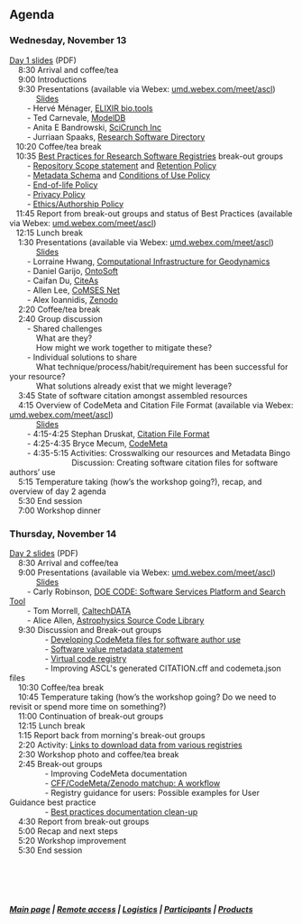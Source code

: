 ## Agenda  
### Wednesday, November 13    
[Day 1 slides](https://github.com/ASCLnet/SWRegistryWorkshop/blob/master/presentations/Workshop%20activities%2C%20Day%201.pdf) (PDF)   
 &nbsp; &nbsp; 8:30    Arrival and coffee/tea  
 &nbsp; &nbsp; 9:00   Introductions  
 &nbsp; &nbsp; 9:30   Presentations (available via Webex: [umd.webex.com/meet/ascl](https://umd.webex.com/meet/ascl))  
&nbsp; &nbsp; &nbsp; &nbsp;  &nbsp;  &nbsp; [Slides](https://github.com/ASCLnet/SWRegistryWorkshop/tree/master/presentations)  
  &nbsp; &nbsp; &nbsp; &nbsp; - Hervé Ménager, [ELIXIR bio.tools](https://bio.tools/)   
  &nbsp; &nbsp; &nbsp; &nbsp; - Ted Carnevale, [ModelDB](https://senselab.med.yale.edu/modeldb/)   
  &nbsp; &nbsp; &nbsp; &nbsp; - Anita E Bandrowski, [SciCrunch Inc](https://scicrunch.org/)   
  &nbsp; &nbsp; &nbsp; &nbsp; - Jurriaan Spaaks, [Research Software Directory](https://www.research-software.nl/)    
 &nbsp; &nbsp;10:20    Coffee/tea break  
 &nbsp; &nbsp;10:35    [Best Practices for Research Software Registries](https://drive.google.com/drive/folders/1QGip9QEy_8D2-5F1teK4XSAtDwry69Kr?usp=sharing) break-out groups  
 &nbsp; &nbsp; &nbsp; &nbsp; - [Repository Scope statement](https://docs.google.com/document/d/1Rg6eZmgbh2PiqXSnq1VT7ITX67cjCuNCZxjEiGsu77I/edit?usp=sharing) and [Retention Policy](https://docs.google.com/document/d/1xjhvkxDNhxIkLom1bwtnc0jCzSsRojjIh_YNWq0WuKg/edit?usp=sharing)  
 &nbsp; &nbsp; &nbsp; &nbsp; - [Metadata Schema](https://docs.google.com/document/d/1d8_mw_0o9u0U6DJFUh83P8bB-ir3L0fFDxaHDG9X80I/edit?usp=sharing) and [Conditions of Use Policy](https://docs.google.com/document/d/1UV-Ayg6Kx0PcRvODPE0EQH15yTWuDeJKiwHx_TphW2c/edit?usp=sharing)  
 &nbsp; &nbsp; &nbsp; &nbsp; - [End-of-life Policy](https://docs.google.com/document/d/15DMms2Icw8glzQFCTftGdMCdBsnUae67iNLJ1TMl684/edit?usp=sharing)  
 &nbsp; &nbsp; &nbsp; &nbsp; - [Privacy Policy](https://docs.google.com/document/d/1KI8kv_TvlX5iTZPgBHINm9uxe3BSRlPLhJ1aS78pAWc/edit?usp=sharing)   
 &nbsp; &nbsp; &nbsp; &nbsp; - [Ethics/Authorship Policy](https://docs.google.com/document/d/1plyUKoluONZOIySfiX22INf6bxNpgYslynXiDzOpNTY/edit?usp=sharing)     
 &nbsp; &nbsp;11:45    Report from break-out groups and status of Best Practices  (available via Webex: [umd.webex.com/meet/ascl](https://umd.webex.com/meet/ascl))    
 &nbsp; &nbsp;12:15    Lunch break  
 &nbsp; &nbsp; 1:30    Presentations (available via Webex: [umd.webex.com/meet/ascl](https://umd.webex.com/meet/ascl))   
 &nbsp; &nbsp; &nbsp; &nbsp;  &nbsp;  &nbsp; [Slides](https://github.com/ASCLnet/SWRegistryWorkshop/tree/master/presentations)    
 &nbsp; &nbsp; &nbsp; &nbsp; - Lorraine Hwang, [Computational Infrastructure for Geodynamics](https://geodynamics.org/)  
 &nbsp; &nbsp; &nbsp; &nbsp; - Daniel Garijo, [OntoSoft](http://www.ontosoft.org/)   
 &nbsp; &nbsp; &nbsp; &nbsp; - Caifan Du, [CiteAs](http://citeas.org/)  
 &nbsp; &nbsp; &nbsp; &nbsp; - Allen Lee, [CoMSES Net](https://www.comses.net/)  
 &nbsp; &nbsp; &nbsp; &nbsp; - Alex Ioannidis, [Zenodo](https://zenodo.org/)    
 &nbsp; &nbsp; 2:20    Coffee/tea break  
 &nbsp; &nbsp; 2:40    Group discussion  
 &nbsp; &nbsp; &nbsp; &nbsp; - Shared challenges  
 &nbsp; &nbsp;  &nbsp; &nbsp;  &nbsp; &nbsp; What are they?  
  &nbsp; &nbsp;  &nbsp; &nbsp;  &nbsp; &nbsp; How might we work together to mitigate these?  
 &nbsp; &nbsp; &nbsp; &nbsp; - Individual solutions to share  
 &nbsp; &nbsp;  &nbsp; &nbsp;  &nbsp; &nbsp; What technique/process/habit/requirement has been successful for your resource?  
 &nbsp; &nbsp;  &nbsp; &nbsp;  &nbsp; &nbsp; What solutions already exist that we might leverage?  
 &nbsp; &nbsp; 3:45    State of software citation amongst assembled resources  
 &nbsp; &nbsp; 4:15    Overview of CodeMeta and Citation File Format (available via Webex: [umd.webex.com/meet/ascl](https://umd.webex.com/meet/ascl))  
 &nbsp; &nbsp; &nbsp; &nbsp;  &nbsp;  &nbsp; [Slides](https://github.com/ASCLnet/SWRegistryWorkshop/tree/master/presentations)  
 &nbsp; &nbsp; &nbsp; &nbsp; - 4:15-4:25    Stephan Druskat, [Citation File Format](https://citation-file-format.github.io/)  
 &nbsp; &nbsp; &nbsp; &nbsp; - 4:25-4:35    Bryce Mecum, [CodeMeta](https://codemeta.github.io/)  
 &nbsp; &nbsp; &nbsp; &nbsp; - 4:35-5:15    Activities: Crosswalking our resources and Metadata Bingo  
 &nbsp; &nbsp; &nbsp; &nbsp; &nbsp; &nbsp; &nbsp; &nbsp; &nbsp; &nbsp; &nbsp; &nbsp; &nbsp; &nbsp; Discussion: Creating software citation files for software authors’ use  
 &nbsp; &nbsp; 5:15    Temperature taking (how’s the workshop going?), recap, and overview of day 2 agenda  
 &nbsp; &nbsp; 5:30    End session  
 &nbsp; &nbsp; 7:00    Workshop dinner

### Thursday, November 14     
[Day 2 slides](https://github.com/ASCLnet/SWRegistryWorkshop/blob/master/presentations/Workshop%20activities%2C%20Day%202.pdf) (PDF)   
 &nbsp; &nbsp;   8:30    Arrival and coffee/tea  
 &nbsp; &nbsp;  9:00    Presentations (available via Webex: [umd.webex.com/meet/ascl](https://umd.webex.com/meet/ascl))  
 &nbsp; &nbsp; &nbsp; &nbsp;  &nbsp;  &nbsp; [Slides](https://github.com/ASCLnet/SWRegistryWorkshop/tree/master/presentations)  
 &nbsp; &nbsp; &nbsp; &nbsp; - Carly Robinson, [DOE CODE: Software Services Platform and Search Tool](https://www.osti.gov/doecode/)     
  &nbsp; &nbsp; &nbsp; &nbsp; - Tom Morrell, [CaltechDATA](https://data.caltech.edu/)  
   &nbsp; &nbsp; &nbsp; &nbsp; - Alice Allen, [Astrophysics Source Code Library](https://ascl.net)  
  &nbsp; &nbsp;  9:30    Discussion and Break-out groups    
  &nbsp; &nbsp;  &nbsp; &nbsp;  &nbsp; &nbsp;  &nbsp; &nbsp;  - [Developing CodeMeta files for software author use](https://drive.google.com/open?id=1xlGGYgfu9lhqVY0TiIzqw-rJpTU-DCtOM0bIQnXXTUs)  
  &nbsp; &nbsp;  &nbsp; &nbsp;  &nbsp; &nbsp;  &nbsp; &nbsp;  - [Software value metadata statement](https://drive.google.com/open?id=1JSKLCeOPjfKUDxyevuFzZK2HuvlRFMgs)  
  &nbsp; &nbsp;  &nbsp; &nbsp;  &nbsp; &nbsp;  &nbsp; &nbsp;  - [Virtual code registry](https://drive.google.com/open?id=12Te_fTgQiobHmIdW4IGcxz8rcxcmz4PNL-jy-bbWaPs)  
 &nbsp; &nbsp;  &nbsp; &nbsp;  &nbsp; &nbsp;  &nbsp; &nbsp;  - Improving ASCL's generated CITATION.cff and codemeta.json files    
 &nbsp; &nbsp; 10:30    Coffee/tea break  
 &nbsp; &nbsp; 10:45    Temperature taking (how’s the workshop going? Do we need to revisit or spend more time on something?)  
  &nbsp; &nbsp; 11:00    Continuation of break-out groups  
 &nbsp; &nbsp; 12:15    Lunch break  
 &nbsp; &nbsp;   1:15    Report back from morning's break-out groups  
 &nbsp; &nbsp;   2:20    Activity: [Links to download data from various registries](https://docs.google.com/document/d/1O63tK7jBHetWw30ef5cq72LI78sSxOTTEmq2OMsjZcA/edit)  
 &nbsp; &nbsp;   2:30    Workshop photo and coffee/tea break  
 &nbsp; &nbsp;   2:45    Break-out groups  
&nbsp; &nbsp;  &nbsp; &nbsp;  &nbsp; &nbsp;  &nbsp; &nbsp;  - Improving CodeMeta documentation  
&nbsp; &nbsp;  &nbsp; &nbsp;  &nbsp; &nbsp;  &nbsp; &nbsp;  - [CFF/CodeMeta/Zenodo matchup: A workflow](https://docs.google.com/document/d/1RAuZcZiOMS7iddhdzphmKhs3vZTcbe2Bicz_cUT7CGs/edit?usp=sharing)    
&nbsp; &nbsp;  &nbsp; &nbsp;  &nbsp; &nbsp;  &nbsp; &nbsp;  - Registry guidance for users: Possible examples for User Guidance best practice    
&nbsp; &nbsp;  &nbsp; &nbsp;  &nbsp; &nbsp;  &nbsp; &nbsp;  - [Best practices documentation clean-up](https://drive.google.com/drive/folders/1QGip9QEy_8D2-5F1teK4XSAtDwry69Kr)  
 &nbsp; &nbsp;   4:30	Report from break-out groups    
 &nbsp; &nbsp;   5:00    Recap and next steps  
 &nbsp; &nbsp;   5:20 Workshop improvement   
 &nbsp; &nbsp;   5:30    End session  
  &nbsp; &nbsp;   
  &nbsp; &nbsp;    
  &nbsp; &nbsp;    
  &nbsp; &nbsp;  
##### [Main page](https://asclnet.github.io/SWRegistryWorkshop/) | [Remote access](https://asclnet.github.io/SWRegistryWorkshop/RemoteAccess.html) | [Logistics](https://asclnet.github.io/SWRegistryWorkshop/Logistics.html) | [Participants](https://asclnet.github.io/SWRegistryWorkshop/Participants.html)  |  [Products](Products/Products.md)   
